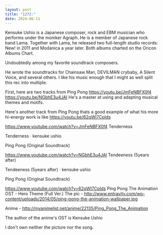 ```yaml
---
layout: post
title: "1272:"
date: 2024-06-11
---
```


Kensuke Ushio is a Japanese composer, rock and EBM musician who performs under the moniker Agraph. He is a member of Japanese rock band Lama. Together with Lama, he released two full-length studio records: New! in 2011 and Modanica a year later. Both albums charted on the Oricon Albums Chart. 

Undoubtedly among my favorite soundtrack composers.

He wrote the soundtracks for Chainsaw Man, DEVILMAN crybaby, A Silent Voice, and several others. I like his music enough that I might as well split this rec into multiple.

First, here are two tracks from Ping Pong
https://youtu.be/JmFeNBFX0f4
https://youtu.be/NGbhE3u4JAI
He's a master at using and adapting musical themes and motifs.

Here's another track from Ping Pong thats a good example of what his more hi-energy work is like
https://youtu.be/62qWI7CpIds

https://www.youtube.com/watch?v=JmFeNBFX0f4
Tenderness

Tenderness · kensuke ushio

Ping Pong (Original Soundtrack)




https://www.youtube.com/watch?v=NGbhE3u4JAI
Tendeeness (5years after)

Tendeeness (5years after) · kensuke ushio

Ping Pong (Original Soundtrack)




https://www.youtube.com/watch?v=62qWI7CpIds
Ping Pong The Animation OST - Hero Theme (Full Ver.)
The pic - http://www.entravity.com/wp-content/uploads/2014/05/ping-pong-the-animation-wallpaper.jpg

Anime - http://myanimelist.net/anime/22135/Ping_Pong_The_Animation

The author of the anime's OST is Kensuke Ushio

I don't own neither the picture nor the song.
